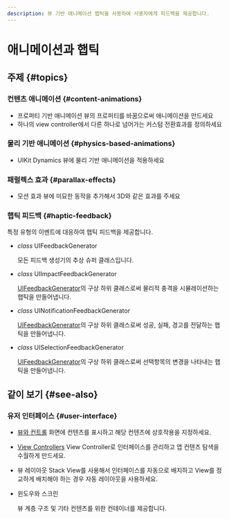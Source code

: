 ```yaml
---
description: 뷰 기반 애니메이션 햅틱을 사용하여 사용자에게 피드백을 제공합니다.
---
```


# 애니메이션과 햅틱

## 주제 {#topics}

### 컨텐츠 애니메이션 {#content-animations}

* 프로퍼티 기반 애니메이션 뷰의 프로퍼티를 바꿈으로써 애니메이션을 만드세요
* 하나의 view controller에서 다른 하나로 넘어가는 커스텀 전환효과를 정의하세요

### 물리 기반 애니메이션 {#physics-based-animations}

* UIKit Dynamics 뷰에 물리 기반 애니메이션을 적용하세요

### 패럴렉스 효과 {#parallax-effects}

* 모션 효과 뷰에 미묘한 동작을 추가해서 3D와 같은 효과를 주세요

### 햅틱 피드백 {#haptic-feedback}

특정 유형의 이벤트에 대응하여 햅틱 피드백을 제공합니다.

* _class_ UIFeedbackGenerator

  모든 피드백 생성기의 추상 슈퍼 클래스입니다.

* _class_ UIImpactFeedbackGenerator

  [UIFeedbackGenerator](../not-found.md)의 구상 하위 클래스로써 물리적 충격을 시뮬레이션하는 햅틱을 만들어냅니다.

* _class_ UINotificationFeedbackGenerator

  [UIFeedbackGenerator](../not-found.md)의 구상 하위 클래스로써 성공, 실패, 경고를 전달하는 햅틱을 만들어냅니다.

* _class_ UISelectionFeedbackGenerator

  [UIFeedbackGenerator](../not-found.md)의 구상 하위 클래스로써 선택항목의 변경을 나타내는 햅틱을 만들어냅니다.

## 같이 보기 {#see-also}

### 유저 인터페이스 {#user-interface}

* [뷰와 컨트롤](views_and_controls/) 화면에 컨텐츠를 표시하고 해당 컨텐츠에 상호작용을 지정하세요.
* [View Controllers](view-controllers/) View Controller로 인터페이스를 관리하고 앱 컨텐츠 탐색을 수월하게 만드세요.
* 뷰 레이아웃 Stack View를 사용해서 인터페이스를 자동으로 배치하고 View를 정교하게 배치해야 하는 경우 자동 레이아웃을 사용하세요.
* 윈도우와 스크린

   뷰 계층 구조 및 기타 컨텐츠를 위한 컨테이너를 제공합니다.


